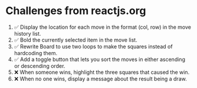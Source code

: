 # Challenges from reactjs.org
1. ✅ Display the location for each move in the format (col, row) in the move history list.
2. ✅ Bold the currently selected item in the move list.
3. ✅ Rewrite Board to use two loops to make the squares instead of hardcoding them.
4. ✅ Add a toggle button that lets you sort the moves in either ascending or descending order.
5. ❌ When someone wins, highlight the three squares that caused the win.
6. ❌ When no one wins, display a message about the result being a draw.